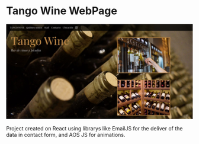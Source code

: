 # Tango Wine WebPage

![captura](./public/screenshoot.jpg)

Project created on React using librarys like EmailJS for the deliver of the data in contact form, and AOS JS for animations.
